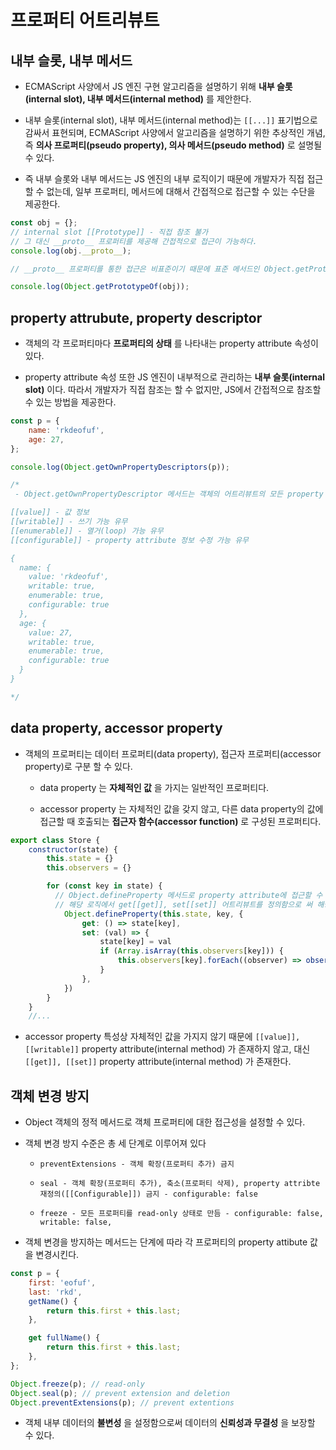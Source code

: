 # 프로퍼티 어트리뷰트

## 내부 슬롯, 내부 메서드

- ECMAScript 사양에서 JS 엔진 구현 알고리즘을 설명하기 위해 **내부 슬롯(internal slot), 내부 메서드(internal method)** 를 제안한다.

- 내부 슬롯(internal slot), 내부 메서드(internal method)는 `[[...]]` 표기법으로 감싸서 표현되며, ECMAScript 사양에서 알고리즘을 설명하기 위한 추상적인 개념, 즉 **의사 프로퍼티(pseudo property), 의사 메서드(pseudo method)** 로 설명될 수 있다.

- 즉 내부 슬롯와 내부 메서드는 JS 엔진의 내부 로직이기 때문에 개발자가 직접 접근할 수 없는데, 일부 프로퍼티, 메서드에 대해서 간접적으로 접근할 수 있는 수단을 제공한다.

```javascript
const obj = {};
// internal slot [[Prototype]] - 직접 참조 불가
// 그 대신 __proto__ 프로퍼티를 제공해 간접적으로 접근이 가능하다.
console.log(obj.__proto__);

// __proto__ 프로퍼티를 통한 접근은 비표준이기 때문에 표준 메서드인 Object.getPrototypeOf 메서드를 사용한다.

console.log(Object.getPrototypeOf(obj));
```

## property attrubute, property descriptor

- 객체의 각 프로퍼티마다 **프로퍼티의 상태** 를 나타내는 property attribute 속성이 있다.

- property attribute 속성 또한 JS 엔진이 내부적으로 관리하는 **내부 슬롯(internal slot)** 이다. 따라서 개발자가 직접 참조는 할 수 없지만, JS에서 간접적으로 참조할 수 있는 방법을 제공한다.

```javascript
const p = {
	name: 'rkdeofuf',
	age: 27,
};

console.log(Object.getOwnPropertyDescriptors(p));

/*
 - Object.getOwnPropertyDescriptor 메서드는 객체의 어트리뷰트의 모든 property attribute 정보를 보여준다.

[[value]] - 값 정보
[[writable]] - 쓰기 가능 유무
[[enumerable]] - 열거(loop) 가능 유무
[[configurable]] - property attribute 정보 수정 가능 유무

{
  name: {
    value: 'rkdeofuf',
    writable: true,
    enumerable: true,
    configurable: true
  },
  age: {
    value: 27,
    writable: true,
    enumerable: true,
    configurable: true
  }
}

*/
```

## data property, accessor property

- 객체의 프로퍼티는 데이터 프로퍼티(data property), 접근자 프로퍼티(accessor property)로 구분 할 수 있다.

  - data property 는 **자체적인 값** 을 가지는 일반적인 프로퍼티다.

  - accessor property 는 자체적인 값을 갖지 않고, 다른 data property의 값에 접근할 때 호출되는 **접근자 함수(accessor function)** 로 구성된 프로퍼티다.

```javascript
export class Store {
    constructor(state) {
        this.state = {}
        this.observers = {}

        for (const key in state) {
          // Object.defineProperty 메서드로 property attribute에 접근할 수 있다.
          // 해당 로직에서 get[[get]], set[[set]] 어트리뷰트를 정의함으로 써 해당 키값은 접근자 프로퍼티(accessor property)로써 생성된다.
            Object.defineProperty(this.state, key, {
                get: () => state[key],
                set: (val) => {
                    state[key] = val
                    if (Array.isArray(this.observers[key])) {
                        this.observers[key].forEach((observer) => observer(val))
                    }
                },
            })
        }
    }
    //...

```

- accessor property 특성상 자체적인 값을 가지지 않기 때문에 `[[value]], [[writable]]` property attribute(internal method) 가 존재하지 않고, 대신 `[[get]], [[set]]` property attribute(internal method) 가 존재한다.

## 객체 변경 방지

- Object 객체의 정적 메서드로 객체 프로퍼티에 대한 접근성을 설정할 수 있다.

- 객체 변경 방지 수준은 총 세 단계로 이루어져 있다

  - `preventExtensions - 객체 확장(프로퍼티 추가) 금지`

  - `seal - 객체 확장(프로퍼티 추가), 축소(프로퍼티 삭제), property attribte 재정의([[Configurable]]) 금지 - configurable: false`

  - `freeze - 모든 프로퍼티를 read-only 상태로 만듬 - configurable: false, writable: false,`

- 객체 변경을 방지하는 메서드는 단계에 따라 각 프로퍼티의 property attibute 값을 변경시킨다.

```javascript
const p = {
	first: 'eofuf',
	last: 'rkd',
	getName() {
		return this.first + this.last;
	},

	get fullName() {
		return this.first + this.last;
	},
};

Object.freeze(p); // read-only
Object.seal(p); // prevent extension and deletion
Object.preventExtensions(p); // prevent extentions
```

- 객체 내부 데이터의 **불변성** 을 설정함으로써 데이터의 **신뢰성과 무결성** 을 보장할 수 있다.

